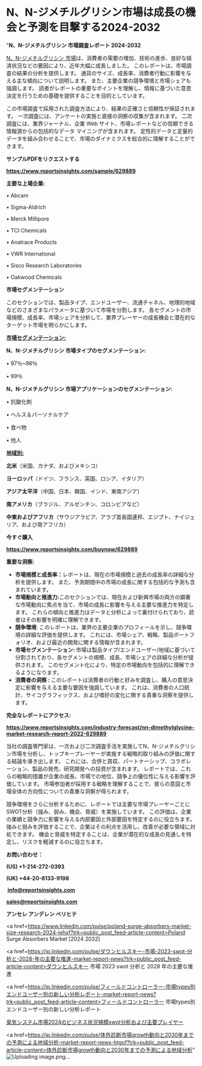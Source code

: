 # N、N-ジメチルグリシン市場は成長の機会と予測を目撃する2024-2032

"<strong>N、N-ジメチルグリシン 市場調査レポート 2024-2032</strong>

<a href=https://www.reportsinsights.com/sample/629889>N、N-ジメチルグリシン 市場</a>は、消費者の需要の増加、技術の進歩、良好な経済状況などの要因により、近年大幅に成長しました。 このレポートは、市場調査の結果の分析を提供します。 通貨のサイズ、成長率、消費者行動に影響を与える主な傾向について説明します。 また、主要企業の競争環境と市場シェアも強調します。 読者がレポートの重要なポイントを理解し、情報に基づいた意思決定を行うための基礎を提供することを目的としています。

この市場調査で採用された調査方法により、結果の正確さと信頼性が保証されます。 一次調査には、アンケートの実施と直接の洞察の収集が含まれます。 二次調査には、業界ジャーナル、企業 Web サイト、市場レポートなどの信頼できる情報源からの包括的なデータ マイニングが含まれます。 定性的データと定量的データを組み合わせることで、市場のダイナミクスを総合的に理解することができます。

<strong><b>サンプルPDFをリクエストする</b></strong>

<a href=https://www.reportsinsights.com/sample/629889><strong><u>https://www.reportsinsights.com/sample/629889</u></strong></a>

<strong>主要な上場企業:</strong>

• Abcam

• Sigma-Aldrich

• Merck Millipore

• TCI Chemicals

• Anatrace Products

• VWR International

• Sisco Research Laboratories

• Oakwood Chemicals

<strong>市場セグメンテーション</strong>

このセクションでは、製品タイプ、エンドユーザー、流通チャネル、地理的地域などのさまざまなパラメータに基づいて市場を分割します。 各セグメントの市場規模、成長率、市場シェアを分析して、業界プレーヤーの成長機会と潜在的なターゲット市場を明らかにします。

<strong><u>市場セグメンテーション</u></strong><strong><u>:</u></strong>

<strong>N、N-ジメチルグリシン 市場タイプのセグメンテーション:</strong>

• 97％~98％

• 99％

<strong>N、N-ジメチルグリシン 市場アプリケーションのセグメンテーション:</strong>

• 抗酸化剤

• ヘルス＆パーソナルケア

• 食べ物

• 他人

<strong><u>地域別</u></strong><strong><u>:</u></strong>

<strong>北米</strong>（米国、カナダ、およびメキシコ）

<strong>ヨーロッパ</strong>（ドイツ、フランス、英国、ロシア、イタリア）

<strong>アジア太平洋</strong>（中国、日本、韓国、インド、東南アジア）

<strong>南アメリカ</strong>（ブラジル、アルゼンチン、コロンビアなど）

<strong>中東およびアフリカ</strong>（サウジアラビア、アラブ首長国連邦、エジプト、ナイジェリア、および南アフリカ）

<strong>今すぐ購入</strong>

<a href=https://www.reportsinsights.com/buynow/629889><strong><u>https://www.reportsinsights.com/buynow/629889</u></strong></a>

<strong>重要な洞察:</strong>
<ul>
  <li><strong>市場規模と成長率：</strong>レポートは、現在の市場規模と過去の成長率の詳細な分析を提供します。 また、予測期間中の市場の成長に関する包括的な予測も含まれています。</li>
  <li><strong>市場動向と推進力:</strong>このセクションでは、現在および新興市場の両方の顕著な市場動向に焦点を当て、市場の成長に影響を与える主要な推進力を特定します。 これらの傾向と推進力はデータと分析によって裏付けられており、読者はその影響を明確に理解できます。</li>
  <li><strong>競争環境</strong>: このレポートは、業界の主要企業のプロフィールを示し、競争環境の詳細な評価を提供します。 これには、市場シェア、戦略、製品ポートフォリオ、および最近の開発に関する情報が含まれます。</li>
  <li><strong>市場セグメンテーション: </strong>市場は製品タイプ/エンドユーザー/地域に基づいて分割されており、各セグメントの規模、成長、市場シェアの詳細な分析が提供されます。 このセグメント化により、特定の市場動向を包括的に理解できるようになります。</li>
  <li><strong>消費者の洞察 : </strong>このレポートは消費者の行動と好みを調査し、購入の意思決定に影響を与える主要な要因を強調しています。 これは、消費者の人口統計、サイコグラフィックス、および嗜好の変化に関する貴重な洞察を提供します。</li>
</ul>
<strong>完全なレポートにアクセス:</strong>

<a href=https://www.reportsinsights.com/industry-forecast/nn-dimethylglycine-market-research-report-2022-629889><strong><u><b>https://www.reportsinsights.com/industry-forecast/nn-dimethylglycine-market-research-report-2022-629889</b></u></strong></a>

当社の調査専門家は、一次および二次調査手法を実施してN、N-ジメチルグリシン市場を分析し、トップキープレーヤーが実施する戦略的取り組みの評価に関する結論を導き出します。 これには、合併と買収、パートナーシップ、コラボレーション、製品の発売、研究開発への投資が含まれます。 レポートでは、これらの戦略的措置が企業の成長、市場での地位、競争上の優位性に与える影響を評価しています。 市場参加者が採用する戦略を理解することで、彼らの意図と市場全体の方向性についての貴重な洞察が得られます。

競争環境をさらに分析するために、レポートでは主要な市場プレーヤーごとにSWOT分析（強み、弱み、機会、脅威）を実施しています。 この評価は、企業の業績と競争力に影響を与える内部要因と外部要因を特定するのに役立ちます。 強みと弱みを評価することで、企業はその利点を活用し、改善が必要な領域に対処できます。 機会と脅威を特定することは、企業が潜在的な成長の見通しを特定し、リスクを軽減するのに役立ちます。

<strong>お問い合わせ：</strong>

<strong>(US) +1-214-272-0393</strong>

<strong>(UK) +44-20-8133-9198</strong>

<strong> </strong><a href=info@reportsinsights.com><strong><u>info@reportsinsights.com</u></strong></a>

<a href=sales@reportsinsights.com><strong><u>sales@reportsinsights.com</u></strong></a>

<strong>アンセレ アンデレン ベリヒテ</strong>

<a href=https://www.linkedin.com/pulse/poland-surge-absorbers-market-size-research-2024-iehxf?trk=public_post_feed-article-content>Poland Surge Absorbers Market [2024 2032]</a>

<a href=https://jp.linkedin.com/pulse/ダウンヒルスキー-市場-2023-swot-分析と-2028-年の主要な推進-market-report-news?trk=public_post_feed-article-content>ダウンヒルスキー 市場 2023 swot 分析と 2028 年の主要な推進</a>

<a href=https://jp.linkedin.com/pulse/フィールドコントローラー-市場types別エンドユーザー別の新しい分析レポート-market-report-news?trk=public_post_feed-article-content>フィールドコントローラー 市場types別エンドユーザー別の新しい分析レポート</a>

<a href=https://www.linkedin.com/pulse/臭気システム市場2024のビジネス状況規模swot分析および主要プレイヤー-reportsinsights-pvt-ltd-vaikf/>臭気システム市場2024のビジネス状況規模swot分析および主要プレイヤー</a>

<a href=https://jp.linkedin.com/pulse/体外診断市場growth動向と2030年までの予測による地域分析-market-report-news-htgof?trk=public_post_feed-article-content>体外診断市場growth動向と2030年までの予測による地域分析</a>"
![Uploading image.png…]()
